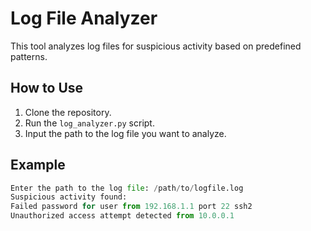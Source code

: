 # Log File Analyzer

This tool analyzes log files for suspicious activity based on predefined patterns.

## How to Use

1. Clone the repository.
2. Run the `log_analyzer.py` script.
3. Input the path to the log file you want to analyze.

## Example

```python
Enter the path to the log file: /path/to/logfile.log
Suspicious activity found:
Failed password for user from 192.168.1.1 port 22 ssh2
Unauthorized access attempt detected from 10.0.0.1
